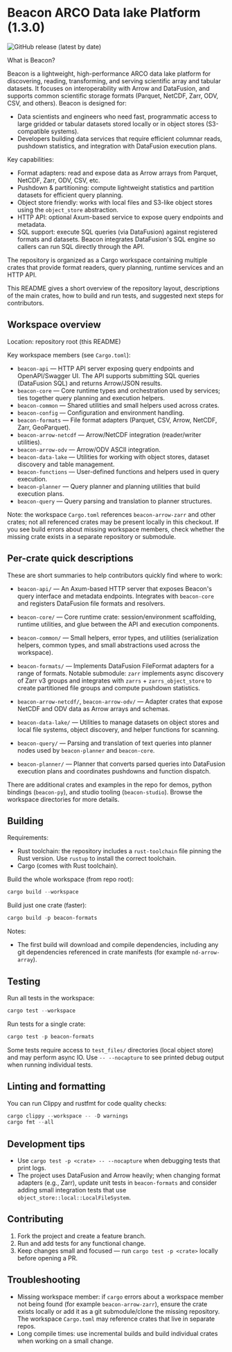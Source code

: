 # Beacon ARCO Data lake Platform (1.3.0)

![GitHub release (latest by date)](https://img.shields.io/github/v/release/beacon-development/beacon)

What is Beacon?

Beacon is a lightweight, high-performance ARCO data lake platform for discovering, reading, transforming, and serving scientific array and tabular datasets. It focuses on interoperability with Arrow and DataFusion, and supports common scientific storage formats (Parquet, NetCDF, Zarr, ODV, CSV, and others). Beacon is designed for:

- Data scientists and engineers who need fast, programmatic access to large gridded or tabular datasets stored locally or in object stores (S3-compatible systems).
- Developers building data services that require efficient columnar reads, pushdown statistics, and integration with DataFusion execution plans.

Key capabilities:

- Format adapters: read and expose data as Arrow arrays from Parquet, NetCDF, Zarr, ODV, CSV, etc.
- Pushdown & partitioning: compute lightweight statistics and partition datasets for efficient query planning.
- Object store friendly: works with local files and S3-like object stores using the `object_store` abstraction.
- HTTP API: optional Axum-based service to expose query endpoints and metadata.
- SQL support: execute SQL queries (via DataFusion) against registered formats and datasets. Beacon integrates DataFusion's SQL engine so callers can run SQL directly through the API.

The repository is organized as a Cargo workspace containing multiple crates that provide format readers, query planning, runtime services and an HTTP API.

This README gives a short overview of the repository layout, descriptions of the main crates, how to build and run tests, and suggested next steps for contributors.

## Workspace overview

Location: repository root (this README)

Key workspace members (see `Cargo.toml`):

- `beacon-api` — HTTP API server exposing query endpoints and OpenAPI/Swagger UI. The API supports submitting SQL queries (DataFusion SQL) and returns Arrow/JSON results.
- `beacon-core` — Core runtime types and orchestration used by services; ties together query planning and execution helpers.
- `beacon-common` — Shared utilities and small helpers used across crates.
- `beacon-config` — Configuration and environment handling.
- `beacon-formats` — File format adapters (Parquet, CSV, Arrow, NetCDF, Zarr, GeoParquet).
- `beacon-arrow-netcdf` — Arrow/NetCDF integration (reader/writer utilities).
- `beacon-arrow-odv` — Arrow/ODV ASCII integration.
- `beacon-data-lake` — Utilities for working with object stores, dataset discovery and table management.
- `beacon-functions` — User-defined functions and helpers used in query execution.
- `beacon-planner` — Query planner and planning utilities that build execution plans.
- `beacon-query` — Query parsing and translation to planner structures.

Note: the workspace `Cargo.toml` references `beacon-arrow-zarr` and other crates; not all referenced crates may be present locally in this checkout. If you see build errors about missing workspace members, check whether the missing crate exists in a separate repository or submodule.

## Per-crate quick descriptions

These are short summaries to help contributors quickly find where to work:

- `beacon-api/` — An Axum-based HTTP server that exposes Beacon's query interface and metadata endpoints. Integrates with `beacon-core` and registers DataFusion file formats and resolvers.

- `beacon-core/` — Core runtime crate: session/environment scaffolding, runtime utilities, and glue between the API and execution components.

- `beacon-common/` — Small helpers, error types, and utilities (serialization helpers, common types, and small abstractions used across the workspace).

- `beacon-formats/` — Implements DataFusion FileFormat adapters for a range of formats. Notable submodule: `zarr` implements async discovery of Zarr v3 groups and integrates with `zarrs` + `zarrs_object_store` to create partitioned file groups and compute pushdown statistics.

- `beacon-arrow-netcdf/`, `beacon-arrow-odv/` — Adapter crates that expose NetCDF and ODV data as Arrow arrays and schemas.

- `beacon-data-lake/` — Utilities to manage datasets on object stores and local file systems, object discovery, and helper functions for scanning.

- `beacon-query/` — Parsing and translation of text queries into planner nodes used by `beacon-planner` and `beacon-core`.

- `beacon-planner/` — Planner that converts parsed queries into DataFusion execution plans and coordinates pushdowns and function dispatch.

There are additional crates and examples in the repo for demos, python bindings (`beacon-py`), and studio tooling (`beacon-studio`). Browse the workspace directories for more details.

## Building

Requirements:

- Rust toolchain: the repository includes a `rust-toolchain` file pinning the Rust version. Use `rustup` to install the correct toolchain.
- Cargo (comes with Rust toolchain).

Build the whole workspace (from repo root):

```powershell
cargo build --workspace
```

Build just one crate (faster):

```powershell
cargo build -p beacon-formats
```

Notes:

- The first build will download and compile dependencies, including any git dependencies referenced in crate manifests (for example `nd-arrow-array`).

## Testing

Run all tests in the workspace:

```powershell
cargo test --workspace
```

Run tests for a single crate:

```powershell
cargo test -p beacon-formats
```

Some tests require access to `test_files/` directories (local object store) and may perform async IO. Use `-- --nocapture` to see printed debug output when running individual tests.

## Linting and formatting

You can run Clippy and rustfmt for code quality checks:

```powershell
cargo clippy --workspace -- -D warnings
cargo fmt --all
```

## Development tips

- Use `cargo test -p <crate> -- --nocapture` when debugging tests that print logs.
- The project uses DataFusion and Arrow heavily; when changing format adapters (e.g., Zarr), update unit tests in `beacon-formats` and consider adding small integration tests that use `object_store::local::LocalFileSystem`.

## Contributing

1. Fork the project and create a feature branch.
2. Run and add tests for any functional change.
3. Keep changes small and focused — run `cargo test -p <crate>` locally before opening a PR.

## Troubleshooting

- Missing workspace member: if `cargo` errors about a workspace member not being found (for example `beacon-arrow-zarr`), ensure the crate exists locally or add it as a git submodule/clone the missing repository. The workspace `Cargo.toml` may reference crates that live in separate repos.
- Long compile times: use incremental builds and build individual crates when working on a small change.

